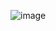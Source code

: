 ![image](https://user-images.githubusercontent.com/11676387/69903063-2f8f3700-13d8-11ea-92f5-b0b52d632b78.png)
